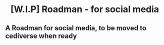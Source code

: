 
<p align="center">
  <h1 align="center">[W.I.P] Roadman - for social media </h1>
</p>


## A Roadman for social media, to be moved to cediverse when ready
